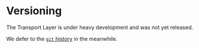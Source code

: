 # Versioning

The Transport Layer is under heavy development and was not yet released.

We defer to the [`git` history](https://github.com/0xMiden/miden-private-transport/commits/main/) in the meanwhile.
